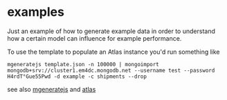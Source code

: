 # examples
Just an example of how to generate example data in order to understand how a certain model can influence for example performance.


To use the template to populate an Atlas instance you'd run something like
```
mgeneratejs template.json -n 100000 | mongoimport mongodb+srv://cluster1.em4dc.mongodb.net --username test --password H4rdT°Gue55Pwd -d example -c shipments --drop 
```

see also [mgeneratejs](https://github.com/rueckstiess/mgeneratejs) and [atlas](https://www.mongodb.com/cloud/atlas)
